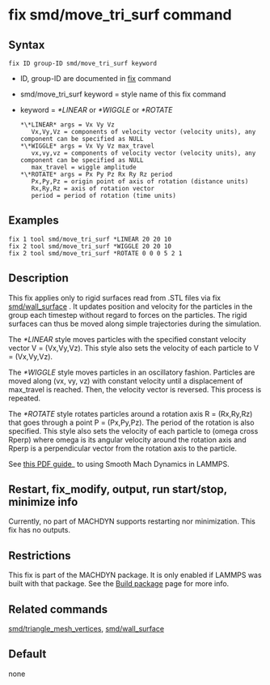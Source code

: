 # fix smd/move_tri_surf command

## Syntax

``` LAMMPS
fix ID group-ID smd/move_tri_surf keyword
```

-   ID, group-ID are documented in [fix](fix) command

-   smd/move_tri_surf keyword = style name of this fix command

-   keyword = *\*LINEAR* or *\*WIGGLE* or *\*ROTATE*

        *\*LINEAR* args = Vx Vy Vz
           Vx,Vy,Vz = components of velocity vector (velocity units), any component can be specified as NULL
        *\*WIGGLE* args = Vx Vy Vz max_travel
           vx,vy,vz = components of velocity vector (velocity units), any component can be specified as NULL
           max_travel = wiggle amplitude
        *\*ROTATE* args = Px Py Pz Rx Ry Rz period
           Px,Py,Pz = origin point of axis of rotation (distance units)
           Rx,Ry,Rz = axis of rotation vector
           period = period of rotation (time units)

## Examples

``` LAMMPS
fix 1 tool smd/move_tri_surf *LINEAR 20 20 10
fix 2 tool smd/move_tri_surf *WIGGLE 20 20 10
fix 2 tool smd/move_tri_surf *ROTATE 0 0 0 5 2 1
```

## Description

This fix applies only to rigid surfaces read from .STL files via fix
[smd/wall_surface](fix_smd_wall_surface) . It updates position and
velocity for the particles in the group each timestep without regard to
forces on the particles. The rigid surfaces can thus be moved along
simple trajectories during the simulation.

The *\*LINEAR* style moves particles with the specified constant
velocity vector V = (Vx,Vy,Vz). This style also sets the velocity of
each particle to V = (Vx,Vy,Vz).

The *\*WIGGLE* style moves particles in an oscillatory fashion.
Particles are moved along (vx, vy, vz) with constant velocity until a
displacement of max_travel is reached. Then, the velocity vector is
reversed. This process is repeated.

The *\*ROTATE* style rotates particles around a rotation axis R =
(Rx,Ry,Rz) that goes through a point P = (Px,Py,Pz). The period of the
rotation is also specified. This style also sets the velocity of each
particle to (omega cross Rperp) where omega is its angular velocity
around the rotation axis and Rperp is a perpendicular vector from the
rotation axis to the particle.

See [this PDF guide](PDF/MACHDYN_LAMMPS_userguide.pdf)\_ to using Smooth
Mach Dynamics in LAMMPS.

## Restart, fix_modify, output, run start/stop, minimize info

Currently, no part of MACHDYN supports restarting nor minimization. This
fix has no outputs.

## Restrictions

This fix is part of the MACHDYN package. It is only enabled if LAMMPS
was built with that package. See the [Build package](Build_package) page
for more info.

## Related commands

[smd/triangle_mesh_vertices](compute_smd_triangle_vertices),
[smd/wall_surface](fix_smd_wall_surface)

## Default

none
